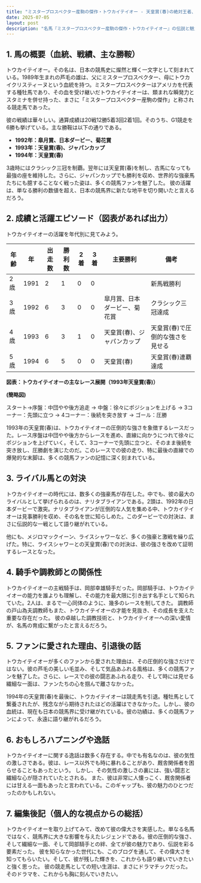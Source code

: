 ```yaml
---
title: "ミスタープロスペクター産駒の傑作・トウカイテイオー - 天皇賞(春)の絶対王者、その輝きと影"
date: 2025-07-05
layout: post
description: "名馬『ミスタープロスペクター産駒の傑作・トウカイテイオー』の伝説と魅力を深堀り"
---
```


## 1. 馬の概要（血統、戦績、主な勝鞍）

トウカイテイオー。その名は、日本の競馬史に燦然と輝く一文字として刻まれている。1989年生まれの芦毛の雄は、父にミスタープロスペクター、母にトウカイクリスティーヌという血統を持つ。ミスタープロスペクターはアメリカを代表する種牡馬であり、その血を受け継いだトウカイテイオーは、類まれな瞬発力とスタミナを併せ持った、まさに「ミスタープロスペクター産駒の傑作」と称される競走馬であった。

彼の戦績は華々しい。通算成績は20戦12勝5着3回2着1回。そのうち、G1競走を6勝も挙げている。主な勝鞍は以下の通りである。

* **1992年：皐月賞、日本ダービー、菊花賞**
* **1993年：天皇賞(春)、ジャパンカップ**
* **1994年：天皇賞(春)**

3歳時にはクラシック三冠を制覇。翌年には天皇賞(春)を制し、古馬になっても最強の座を維持した。さらに、ジャパンカップでも勝利を収め、世界的な強豪馬たちにも臆することなく戦った姿は、多くの競馬ファンを魅了した。  彼の活躍は、単なる勝利の数値を超え、日本の競馬界に新たな地平を切り開いたと言えるだろう。


## 2. 成績と活躍エピソード（図表があれば出力）


トウカイテイオーの活躍を年代別に見てみよう。

| 年齢 | 年 | 出走数 | 勝利数 | 2着 | 3着 | 主要勝利 | 備考 |
|---|---|---|---|---|---|---|---|
| 2歳 | 1991 | 2 | 1 | 0 | 0 |  | 新馬戦勝利 |
| 3歳 | 1992 | 6 | 3 | 0 | 0 | 皐月賞、日本ダービー、菊花賞 | クラシック三冠達成 |
| 4歳 | 1993 | 6 | 3 | 1 | 0 | 天皇賞(春)、ジャパンカップ | 天皇賞(春)で圧倒的な強さを見せる |
| 5歳 | 1994 | 6 | 5 | 0 | 0 | 天皇賞(春) | 天皇賞(春)連覇達成 |

**図表：トウカイテイオーの主なレース展開（1993年天皇賞(春)）**

**(簡略図)**

スタート→序盤：中団やや後方追走 → 中盤：徐々にポジションを上げる → 3コーナー：先頭に立つ → 4コーナー：後続を突き放す → ゴール：圧勝


1993年の天皇賞(春)は、トウカイテイオーの圧倒的な強さを象徴するレースだった。レース序盤は中団やや後方からレースを進め、直線に向かうにつれて徐々にポジションを上げていく。そして、3コーナーで先頭に立つと、そのまま後続を突き放し、圧勝劇を演じたのだ。このレースでの彼の走り、特に最後の直線での爆発的な末脚は、多くの競馬ファンの記憶に深く刻まれている。


## 3. ライバル馬との対決

トウカイテイオーの時代には、数多くの強豪馬が存在した。中でも、彼の最大のライバルとして挙げられるのは、ナリタブライアンである。2頭は、1992年の日本ダービーで激突。ナリタブライアンが圧倒的な人気を集める中、トウカイテイオーは見事勝利を収め、その名を世に知らしめた。このダービーでの対決は、まさに伝説的な一戦として語り継がれている。

他にも、メジロマックイーン、ライスシャワーなど、多くの強豪と激戦を繰り広げた。特に、ライスシャワーとの天皇賞(春)での対決は、彼の強さを改めて証明するレースとなった。


## 4. 騎手や調教師との関係性

トウカイテイオーの主戦騎手は、岡部幸雄騎手だった。岡部騎手は、トウカイテイオーの能力を誰よりも理解し、その能力を最大限に引き出す名手として知られていた。2人は、まるで一心同体のように、幾多のレースを制してきた。  調教師の戸山為夫調教師もまた、トウカイテイオーの才能を見抜き、その成長を支えた重要な存在だった。  彼の卓越した調教技術と、トウカイテイオーへの深い愛情が、名馬の育成に繋がったと言えるだろう。


## 5. ファンに愛された理由、引退後の話

トウカイテイオーが多くのファンから愛された理由は、その圧倒的な強さだけではない。彼の芦毛の美しい毛並み、そして気品あふれる風格は、多くの競馬ファンを魅了した。さらに、レースでの彼の闘志あふれる走り、そして時には見せる繊細な一面は、ファンたちの心を掴んで離さなかった。

1994年の天皇賞(春)を最後に、トウカイテイオーは競走馬を引退。種牡馬として繋養されたが、残念ながら期待されたほどの活躍はできなかった。しかし、彼の血統は、現在も日本の競馬界に受け継がれている。彼の功績は、多くの競馬ファンによって、永遠に語り継がれるだろう。


## 6. おもしろハプニングや逸話

トウカイテイオーに関する逸話は数多く存在する。中でも有名なのは、彼の気性の激しさである。彼は、レース以外でも時に暴れることがあり、厩舎関係者を困らせることもあったという。  しかし、その気性の激しさの裏には、強い闘志と繊細な心が隠されていたとされる。  また、彼は非常に人懐っこく、厩舎関係者には甘える一面もあったと言われている。このギャップも、彼の魅力のひとつだったのかもしれない。


## 7. 編集後記（個人的な視点からの総括）

トウカイテイオーを取り上げてみて、改めて彼の偉大さを実感した。単なる名馬ではなく、競馬界に大きな影響を与えたレジェンドである。彼の圧倒的な強さ、そして繊細な一面、そして岡部騎手との絆、全てが彼の魅力であり、伝説を彩る要素だった。  彼を知らなかった世代にも、このブログを通して、その偉大さを知ってもらいたい。そして、彼が残した輝きを、これからも語り継いでいきたいと強く思った。  彼の競走馬としての短い生涯は、まさにドラマチックだった。そのドラマを、これからも胸に刻んでいきたい。
